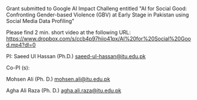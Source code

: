 Grant submitted to Google AI Impact Challeng entitled "AI for Social Good: Confronting Gender-based Violence (GBV) at Early Stage in Pakistan using Social Media Data Profiling" 

Please find 2 min. short video at the following URL: https://www.dropbox.com/s/ccb4p97hiio41px/AI%20for%20Social%20Good.mp4?dl=0


PI: Saeed Ul Hassan (Ph.D.) <saeed-ul-hassan@itu.edu.pk>

Co-PI (s):

Mohsen Ali (Ph. D.) <mohsen.ali@itu.edu.pk>

Agha Ali Raza (Ph. D.) <agha.ali.raza@itu.edu.pk>

